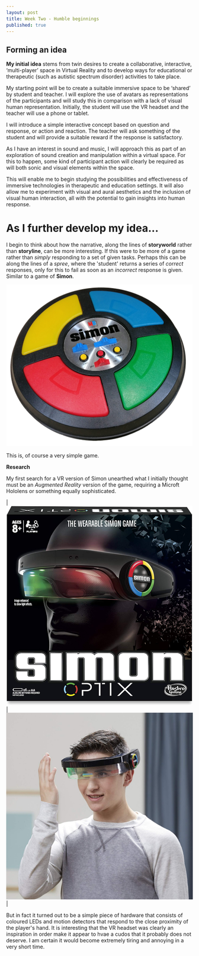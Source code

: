 ```yaml
---
layout: post
title: Week Two - Humble beginnings
published: true
---
```


## Forming an idea

**My initial idea** stems from twin desires to create a collaborative, interactive, ‘multi-player’ space in Virtual Reality and to develop ways for educational or therapeutic (such as autistic spectrum disorder) activities to take place.

My starting point will be to create a suitable immersive space to be ‘shared’ by student and teacher. I will explore the use of avatars as representations of the participants and will study this in comparison with a lack of visual human representation. Initially, the student will use the VR headset and the teacher will use a phone or tablet.

I will introduce a simple interactive concept based on question and response, or action and reaction. The teacher will ask something of the student and will provide a suitable reward if the response is satisfactory. 

As I have an interest in sound and music, I will approach this as part of an exploration of sound creation and manipulation within a virtual space. For this to happen, some kind of participant action will clearly be required as will both sonic and visual elements within the space.

This will enable me to begin studying the possibilities and effectiveness of immersive technologies in therapeutic and education settings. It will also allow me to experiment with visual and aural aesthetics and the inclusion of visual human interaction, all with the potential to gain insights into human response.




# As I further develop my idea...

I begin to think about how the narrative, along the lines of **storyworld** rather than **storyline**, can be more interesting. If this were to be more of a game rather than _simply_ responding to a set of given tasks. Perhaps this can be along the lines of a _spree_, where the 'student' returns a series of _correct_ responses, only for this to fail as soon as an _incorrect_ response is given. Similar to a game of **Simon**.

![Simon Game](\images\simon-electronic-game.jpg) 

This is, of course a very simple game. 

**Research**

My first search for a VR version of Simon unearthed what I initially thought must be an _Augmented Reality_ version of the game, requiring a Microft Hololens or something equally sophisticated. 

|![Simon Game Box](\images\simon-headset-box.jpg)|![Simon headset](\images\simon-headset-game2.jpg)|

But in fact it turned out to be a simple piece of hardware that consists of coloured LEDs and motion detectors that respond to the close proximity of the player's hand. It is interesting that the VR headset was clearly an inspiration in order make it appear to hvae a cudos that it probably does not deserve. I am certain it would become extremely tiring and annoying in a very short time.













